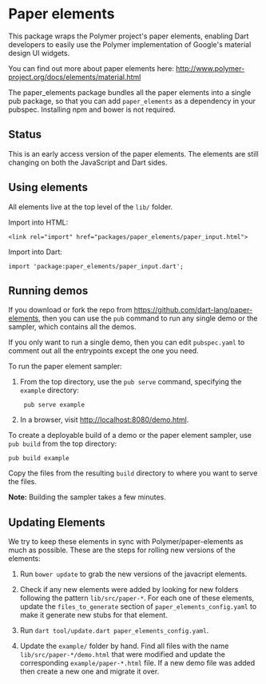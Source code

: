 # Paper elements

This package wraps the Polymer project's paper elements, enabling Dart
developers to easily use the Polymer implementation of Google's material
design UI widgets.

You can find out more about paper elements here:
http://www.polymer-project.org/docs/elements/material.html

The paper_elements package bundles all the paper elements into a single pub
package, so that you can add `paper_elements` as a dependency in your pubspec.
Installing npm and bower is not required.
   

## Status

This is an early access version of the paper elements. The elements are still
changing on both the JavaScript and Dart sides.


## Using elements

All elements live at the top level of the `lib/` folder.

Import into HTML:

    <link rel="import" href="packages/paper_elements/paper_input.html">

Import into Dart:

    import 'package:paper_elements/paper_input.dart';
 

## Running demos

If you download or fork the repo from
https://github.com/dart-lang/paper-elements,
then you can use the `pub` command to run any single demo or the sampler,
which contains all the demos.

If you only want to run a single demo, then you can edit `pubspec.yaml` to
comment out all the entrypoints except the one you need.

To run the paper element sampler:

1. From the top directory, use the `pub serve` command, specifying the
   `example` directory:

        pub serve example

2. In a browser, visit [http://localhost:8080/demo.html](http://localhost:8080/demo.html).

To create a deployable build of a demo or the paper element sampler, use
`pub build` from the top directory:

    pub build example

Copy the files from the resulting `build` directory to where you want to
serve the files.

**Note:** Building the sampler takes a few minutes.


## Updating Elements

We try to keep these elements in sync with Polymer/paper-elements as much as
possible. These are the steps for rolling new versions of the elements:

1. Run `bower update` to grab the new versions of the javacript elements.

2. Check if any new elements were added by looking for new folders following the
pattern `lib/src/paper-*`. For each one of these elements, update the
`files_to_generate` section of `paper_elements_config.yaml` to make it generate
new stubs for that element.

3. Run `dart tool/update.dart paper_elements_config.yaml`.

4. Update the `example/` folder by hand. Find all files with the name 
`lib/src/paper-*/demo.html` that were modified and update the corresponding 
`example/paper-*.html` file. If a new demo file was added then create a new 
one and migrate it over.
